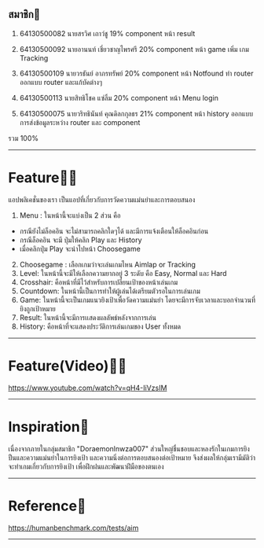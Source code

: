 
## สมาชิก:ghost:

1. 64130500082 นายสรวิศ เถาว์ชู 19% component หน้า result 

2. 64130500092 นายอานนท์  เชี่ยวชาญไพรศรี 20% component หน้า game เพิ่ม เกม Tracking 

3. 64130500109 นายวรธันย์  อาภรทรัพย์ 20% component หน้า Notfound ทำ router ออกแบบ router และแก้บัคต่างๆ

4. 64130500113 นายสิทธิโชค  แซ่ลิ้ม 20% component หน้า Menu login 

5. 64130500075 นายวริทธินันท์ คุณดิลกกุลธร 21% component หน้า history ออกแบบการส่งข้อมูลระหว่าง router และ component

รวม 100%

___

# Feature:ok_man:

แอปพลิเคชั่นของเรา เป็นแอปที่เกี่ยวกับการวัดความแม่นยำและการตอบสนอง

1. Menu : ในหน้านี้จะแบ่งเป็น 2 ส่วน คือ
 - กรณียังไม่ล็อคอิน จะไม่สามารถคลิกใดๆได้ และมีการแจ้งเตือนให้ล็อคอินก่อน
 - กรณีล็อคอิน จะมี ปุ่มให้คลิก Play และ History 
 - เมื่อคลิกปุ่ม Play จะนำไปหน้า Choosegame
2.  Choosegame : เลือกเกมว่าจะเล่นเกมไหน Aimlap or Tracking
3.  Level: ในหน้านี้จะมีให้เลือกความยากอยู่ 3 ระดับ คือ Easy, Normal และ Hard
4.  Crosshair: คือหน้าที่มีไว้สำหรับการเปลี่ยนเป้าของหน้าเล่นเกม
5.  Countdown: ในหน้านี้เป็นการทำให้ผู้เล่นได้เตรียมตัวรอในการเล่นเกม
6.  Game: ในหน้านี้จะเป็นเกมแนวยิงเป้าเพื่อวัดความแม่นยำ โดยจะมีการจับเวลาและบอกจำนวนที่ยิงถูกเป้าหมาย
7.  Result: ในหน้านี้จะมีการเเสดงผลลัพธ์หลังจากการเล่น
8.  History: คือหน้าที่จะแสดงประวัติการเล่นเกมของ User ทั้งหมด
    
___

# Feature(Video):tipping_hand_man:

https://www.youtube.com/watch?v=qH4-IiVzsIM

___

# Inspiration:gun:

เนื่องจากภายในกลุ่มสมาชิก "Doraemonlnwza007" ส่วนใหญ่ชื่นชอบและหลงรักในเกมการยิงปืนและความแม่นยำในการยิงเป้า และความนิ่งต่อการตอบสนองต่อเป้าหมาย จึงส่งผลให้กลุ่มเรามีมัติว่าจะทำเกมเกี่ยวกับการยิงเป้า เพื่อฝึกฝนและพัฒนาฝีมือของตนเอง

___

# Reference:stars:

https://humanbenchmark.com/tests/aim

___
